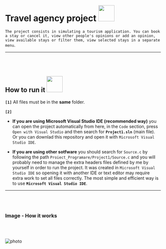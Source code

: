 # Travel agency project <img height="52" width="52" src = "https://user-images.githubusercontent.com/92999481/166148787-5a42c52c-c356-404c-83c3-2219c6b00941.png">


```The project consists in simulating a tourism application. You can book a stay or cancel it, view other people's opinions or add an opinion, view available stays or filter them, view selected stays in a separate menu```.

<hr>
<br>
<br>

## How to run it <img height="52" width="52" src = "https://user-images.githubusercontent.com/92999481/166147080-e3baac9b-3d24-439d-aa7b-4eec7a59edc2.png">

**```[1]```** All files must be in the **same** folder. 
<br>
<br>
**```[2]```**
- **If you are using Microsoft Visual Studio IDE (recommended way)** you can open the project automatically from here, in the ```Code``` section, press ```Open with Visual Studio``` and then search for **```Project1.sln```** (main file). Or you can downlad this repository and open it with ```Microsoft Visual Studio IDE```.

- **If you are using other sotfware** you should search for ```Source.c``` by following the path ```Proiect_Programare/Project1/Source.c``` and you will probably need to manage the extra headers files defined by me by yourself in order to run the project. It was created in ```Microsoft Visual Studio IDE``` so opening it with another IDE or text editor may require extra work to set all files correctly. The most simple and efficient way is to use **```Microsoft Visual Studio IDE```**.


<hr>
<br>
<br>

### Image - How it works
<br>
<br>

![photo](https://github.com/Emanuel181/KillerMemory/blob/f917fae7347b6a1482703020fd8d3062693e6837/Capture.PNG)
